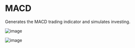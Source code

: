 # MACD

Generates the MACD trading indicator and simulates investing.

![image](https://user-images.githubusercontent.com/78599029/169852186-afc2744a-ad56-4cfb-a3f2-bec8ffbd9681.png)



![image](https://user-images.githubusercontent.com/78599029/169852752-cb338deb-5d32-4d81-9434-1aeb4ed66445.png)
